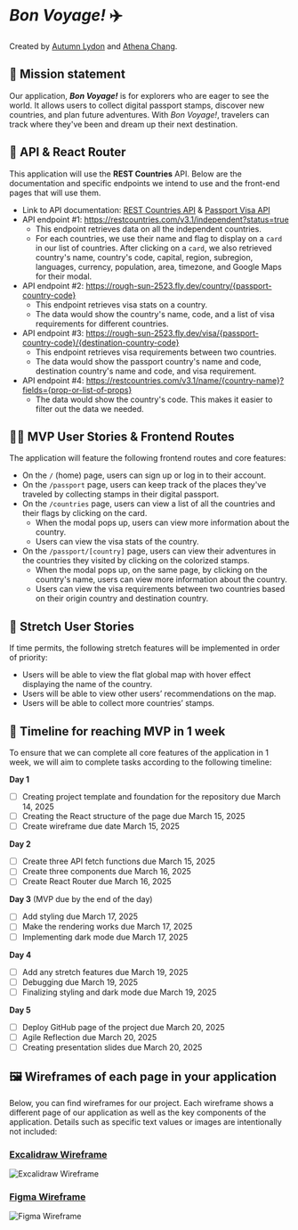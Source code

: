 # ***Bon Voyage!*** ✈️

Created by [Autumn Lydon](https://github.com/autumnlydon) and [Athena Chang](https://github.com/AthenaC).

## 🚀 Mission statement

Our application, ***Bon Voyage!*** is for explorers who are eager to see the world. It allows users to collect digital passport stamps, discover new countries, and plan future adventures. With *Bon Voyage!*, travelers can track where they've been and dream up their next destination.

## 👾 API & React Router

This application will use the **REST Countries** API. Below are the documentation and specific endpoints we intend to use and the front-end pages that will use them.

- Link to API documentation: [REST Countries API](https://restcountries.com/) & [Passport Visa API](https://github.com/nickypangers/passport-visa-api)
- API endpoint #1: https://restcountries.com/v3.1/independent?status=true
  - This endpoint retrieves data on all the independent countries.
  - For each countries, we use their name and flag to display on a `card` in our list of countries. After clicking on a `card`, we also retrieved country's name, country's code, capital, region, subregion, languages, currency, population, area, timezone, and Google Maps for their modal.
- API endpoint #2: https://rough-sun-2523.fly.dev/country/{passport-country-code}
  - This endpoint retrieves visa stats on a country.
  - The data would show the country's name, code, and a list of visa requirements for different countries.
- API endpoint #3: https://rough-sun-2523.fly.dev/visa/{passport-country-code}/{destination-country-code}
  - This endpoint retrieves visa requirements between two countries.
  - The data would show the passport country's name and code, destination country's name and code, and visa requirement.
- API endpoint #4: https://restcountries.com/v3.1/name/{country-name}?fields={prop-or-list-of-props}
  - The data would show the country's code. This makes it easier to filter out the data we needed.

## 👩‍💻 MVP User Stories & Frontend Routes

The application will feature the following frontend routes and core features:

* On the `/` (home) page, users can sign up or log in to their account.
* On the `/passport` page, users can keep track of the places they've traveled by collecting stamps in their digital passport.
* On the `/countries` page, users can view a list of all the countries and their flags by clicking on the card.
  * When the modal pops up, users can view more information about the country.
  * Users can view the visa stats of the country.
* On the `/passport/[country]` page, users can view their adventures in the countries they visited by clicking on the colorized stamps.
  * When the modal pops up, on the same page, by clicking on the country's name, users can view more information about the country.
  * Users can view the visa requirements between two countries based on their origin country and destination country.

## 🤔 Stretch User Stories

If time permits, the following stretch features will be implemented in order of priority:

* Users will be able to view the flat global map with hover effect displaying the name of the country.
* Users will be able to view other users’ recommendations on the map.
* Users will be able to collect more countries’ stamps.

## 📆 Timeline for reaching MVP in 1 week

To ensure that we can complete all core features of the application in 1 week, we will aim to complete tasks according to the following timeline:

**Day 1**
- [ ] Creating project template and foundation for the repository due March 14, 2025
- [ ] Creating the React structure of the page due March 15, 2025
- [ ] Create wireframe due date March 15, 2025

**Day 2**
- [ ] Create three API fetch functions due March 15, 2025
- [ ] Create three components due March 16, 2025
- [ ] Create React Router due March 16, 2025

**Day 3** (MVP due by the end of the day)
- [ ] Add styling due March 17, 2025
- [ ] Make the rendering works due March 17, 2025
- [ ] Implementing dark mode due March 17, 2025

**Day 4**
- [ ] Add any stretch features due March 19, 2025
- [ ] Debugging due March 19, 2025
- [ ] Finalizing styling and dark mode due March 19, 2025

**Day 5**
- [ ] Deploy GitHub page of the project due March 20, 2025
- [ ] Agile Reflection due March 20, 2025
- [ ] Creating presentation slides due March 20, 2025

## 🖼️ Wireframes of each page in your application

Below, you can find wireframes for our project. Each wireframe shows a different page of our application as well as the key components of the application. Details such as specific text values or images are intentionally not included:

### [Excalidraw Wireframe](https://app.excalidraw.com/l/Q3Z0MQduNI/9cEVx7a1Ast)
![Excalidraw Wireframe](https://github.com/user-attachments/assets/00c004f2-7e41-4498-9433-e79f18a29b12)


### [Figma Wireframe](https://www.figma.com/design/BTh6vTzpz1k72PizFYyjRI/passport-app?node-id=0-1&t=yOxzkEW7VZZsdMz7-1)
![Figma Wireframe](https://github.com/user-attachments/assets/75f2119e-07f1-429c-8734-692434ca67c2)
